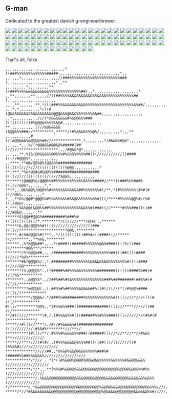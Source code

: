 ## G-man

Dedicated to the greatest danish g-engineer/brewer.

![](photos/g0.jpg)
![](photos/g1.jpg)
![](photos/g2.jpg)
![](photos/g3.jpg)
![](photos/g4.jpg)
![](photos/g5.jpg)
![](photos/g6.jpg)
![](photos/g7.jpg)
![](photos/g8.jpg)
![](photos/g9.jpg)
![](photos/g10.jpg)
![](photos/g11.jpg)
![](photos/g12.jpg)
![](photos/g13.jpg)
![](photos/g14.jpg)
![](photos/g15.jpg)
![](photos/g16.jpg)
![](photos/g17.jpg)
![](photos/g18.jpg)
![](photos/g19.jpg)
![](photos/g20.jpg)
![](photos/g21.jpg)
![](photos/g22.jpg)
![](photos/g23.jpg)
![](photos/g24.jpg)
![](photos/g25.seic)
![](photos/g26.jpg)
![](photos/g27.jpg)
![](photos/g28.heic)
![](photos/g29.jpg)
![](photos/g30.jpg)
![](photos/g31.jpg)
![](photos/g32.jpg)
![](photos/g33.jpg)
![](photos/g34.jpg)
![](photos/g35.jpg)
![](photos/g36.jpg)
![](photos/g37.jpg)
![](photos/g38.jpg)
![](photos/g39.jpg)
![](photos/g40.jpg)
![](photos/g41.jpg)
![](photos/g42.jpg)
![](photos/g43.jpg)
![](photos/g44.jpg)
![](photos/g45.jpg)
![](photos/g46.jpg)
![](photos/g47.jpg)
![](photos/g48.jpg)
![](photos/g49.jpg)
![](photos/g50.jpg)
![](photos/g51.jpg)
![](photos/g52.jpg)
![](photos/g53.jpg)
![](photos/g54.jpg)
![](photos/g55.jpg)
![](photos/g56.jpg)
![](photos/g57.jpg)
![](photos/g58.jpg)
![](photos/g59.jpg)
![](photos/g60.jpg)
![](photos/g61.jpg)
![](photos/g62.jpg)
![](photos/g63.jpg)
![](photos/g64.jpg)
![](photos/g65.jpg)
![](photos/g66.jpg)
![](photos/g67.jpg)
![](photos/g68.jpg)
![](photos/g69.jpg)
![](photos/g70.jpg)
![](photos/g71.jpg)
![](photos/g72.jpg)
![](photos/g73.jpg)
![](photos/g74.jpg)
![](photos/g75.jpg)
![](photos/g76.jpg)
![](photos/g77.jpg)
![](photos/g78.jpg)
![](photos/g79.jpg)
![](photos/g80.jpg)
![](photos/g81.jpg)
![](photos/g82.jpg)
![](photos/g83.jpg)
![](photos/g84.jpg)
![](photos/g85.jpg)
![](photos/g86.jpg)
![](photos/g87.jpg)
![](photos/g88.jpg)

That's all, folks

```
,,,,,,,,,,,,,,,,,,,,,,,,,,*((###%%%%%%%%%%%%%#####,,,,,,,,,,,,,,,,,,,,,,,..,,*,,
,,,,,,*,,,,,,,,,,,,,,,,//###%%%%%%%%%%%%%%%%%%%%%%###(,,,,,,,,,,,,,,,,,,,,,*,,**
,,,,,,,,,*,,,,,,,,,**((###%%%%&&&&&&&&&&%%%%%%%%%%%%%%##/,,*,,,,,,,,,,,,,,,,,,,*
,,**,,,,,,,**,,,,,//((##%%%%&&&&&&&&&&%%&&&&%%%%%%%%%%%%##(,,,,,,,,,,,,,,,,,,,,,
,,,,**,,,,,,,**,*/((###%%&&&&&&&&&&%%%%%%%%%%%%%%%%%%%%%&%##/,,,,,,,,,,,,,,,,,,*
,,,*,*,,,,,,,,,*/((#(@&&&&&&&&&%&&&&&&&&&@@@&&&@&&&%%%%%%%&&##,,,,,,,,,,,,,,,,,,
.,*,,,,,,,,,,,///(*@&&&&&&&#%&@@&%%###(((((((((((#%@@@&%%%%%&@#,,,,,,,,,,,,,,,,,
**,,,,,,,,,,,(///&@&&&&&(&@@&%%###//*********,*****/(#%&&&&%%%@%/,,,,,,,,,*,,,**
,,,,,,,,,,,#(/(&@@&&&%&@@@&%##///************,*,,,,,,,,*/#&&&%#@&*,,,,,,,,,,,,,,
,,,,,,*,,,%/(*@@@&&#@@&@%#####(##((////*****************,,,/#@&&*@*,,,,,,,,,,,,,
,,,,,,**,%(&(@@&&&&%@@&%%#%&%&%%%%%##(((///////////((####(((//#@@@%*,,,,,,,,,,,,
,,****,**#@/@@%@%(@@&%%###############(((((((///////((((((((((((%@@@,,,,,,,,,,,*
**,***,*%&*@@#&#&@@%%####################((((/////(((((((((/(////%@&%,,,,,,,,,,,
*******(@#@@%&/@@@%%##%%%%%%%%%%%%&%%%%####//***((###%%%###%(((///&@&*,,,,,,,*,*
****,,.@&%@@%/@@@%%#%%%%%&&%&&&&##%%%%%%%#(/**,*(#%%%%%%%(#%#(#((//@&%,,,,,,,,,*
*,,,**&%/@@#*@@@%%#%%%%%%&%#&&@&&%%%%%%%#(((/****#%%%%%@@%#/(%#(((/@@@/,,,,,,,,,
*,***,%&%@@(&@@%%##%%%%%%%%%%%%%%&&%%#(###((//*****#%%%###((((##(//#@&@,,,,,,,**
******&(@@##@@&%##########%###%#(((((((((((((/*.********/((/////***/@@@,,,******
*****(&,@@/@@@%%#((((///////////////((###((((//*********************@@&,********
*****,#/&#&@@&%#(***,.*/((((((((((##%#/((####((//*****((//******,,**%@&,********
******,,%*&@@&##*,,..*(####((######%%%%%%@&%####((((%(((###((/******#@&***/*****
*******/%*&@@&##,.,./#############%%%%%%%%%%%%##(((##((((####((////*%@%*********
*******#&*@@@&%/.,*,#########%%%%%%%%&&&&&%&&%%%%%%%%#((((####((////&@**********
*******(%,@@@@%*.,(*#####%##%%%&&%%%%%%%########((((((####%%##(#(/(/%&**********
********,,&@@%%*.,//##%##%#%&%%%%%%%%%%%%%%###%#########(##%%#(#(/(/(/**********
**********&@@@@(,.(,##%%#%##%%%%&@&&&##%((#(/((//(*(/#%@@%####(((((/(***********
/**********/@@@&/.*/###%%#########%%%%%%%%%%%%%#((((////*///((((#(((/***********
#(((/*********@@%,,*(#%%&%%###((#############((((///****/////((##((/************
**/#(((///******(#,/.(#%%&&%%#(((######%%#%%%###((((////////(#%#(#(************/
*****//#(((//****/./#//#%&&&&%#(###############(((/////////(#%&#%********///**//
**********(#(((/**/,#%%%#%&&&&%%###((######(((//*//**//**//#&&%(**//////////////
*****//***////(#(#/.,(#%%%&&&&@&%%%##((((##(((/((/////((#(%%&&#/////////////////
*************/////##,,*&%&@%&&@@&&&%%%%%###%#(#####%%##%%&@&&%//////////////////
***********/*/// . *(*((#%&@@%@@@@%@@&@&&%%%%%%&%%%%#&&@@&&&%(//////////////////
*****/*****/*/*.,.**(%%%#%&@@@@&&@@@&@@@@@@@@@@@@&@@@@&@@&%%#%%(////////////////
/**/*********/.%&&&@@@@@@@@@@@@&&&@@@@&@@@@&&&&&@@@@@&&&&&&&%&&%%(//////////////
*/********/.*&&@@@@@@@@@@@@@@@@@@@@@@@@@@%&@@@&&&@@@@@@@@@@@@@&%%%//////////////
*****/*//*#&&&&&&&&&@@@@@@@@@@@@@@@@@@@@@@%@&&&&@@@@@@@@&&&&&&%%#///////////////
```

